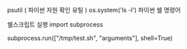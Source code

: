 psutil ( 파이썬 자원 확인 유틸 )
os.system('ls -l') 파이썬 쉘 명령어

쉘스크립트 실행
import subprocess

subprocess.run(["/tmp/test.sh", "arguments"], shell=True)